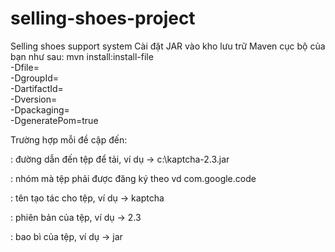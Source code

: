 # selling-shoes-project
Selling shoes support system
Cài đặt JAR vào kho lưu trữ Maven cục bộ của bạn như sau:
mvn install:install-file \
   -Dfile=<path-to-file> \
   -DgroupId=<group-id> \
   -DartifactId=<artifact-id> \
   -Dversion=<version> \
   -Dpackaging=<packaging> \
   -DgeneratePom=true

Trường hợp mỗi đề cập đến:

<path-to-file>: đường dẫn đến tệp để tải, ví dụ → c:\kaptcha-2.3.jar

<group-id>: nhóm mà tệp phải được đăng ký theo vd com.google.code

<artifact-id>: tên tạo tác cho tệp, ví dụ → kaptcha

<version>: phiên bản của tệp, ví dụ → 2.3

<packaging>: bao bì của tệp, ví dụ → jar